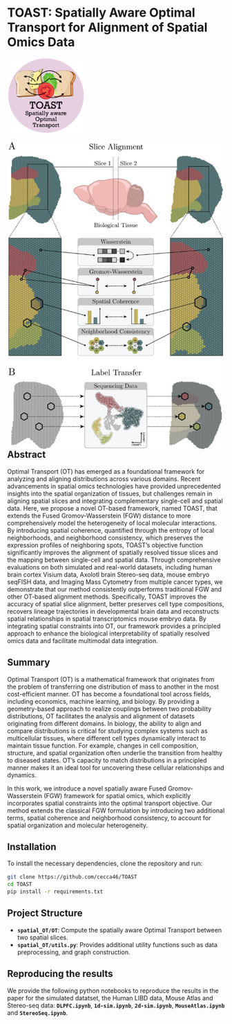 # TOAST: Spatially Aware Optimal Transport for Alignment of Spatial Omics Data

<p align="left">
  <img src="logo.png" alt="TOAST Logo" width="180">
</p>

<p align="left">
  <img src="mainfig.png" alt="Logo" width="500" align="left" style="margin-right: 20px;">

## Abstract
Optimal Transport (OT) has emerged as a foundational framework for analyzing and aligning distributions across various domains. Recent advancements in spatial omics technologies have provided unprecedented insights into the spatial organization of tissues, but challenges remain in aligning spatial slices and integrating complementary single-cell and spatial data. Here, we propose a novel OT-based framework, named TOAST, that extends the Fused Gromov-Wasserstein (FGW) distance to more comprehensively model the heterogeneity of local molecular interactions. By introducing spatial coherence, quantified through the entropy of local neighborhoods, and neighborhood consistency, which preserves the expression profiles of neighboring spots, TOAST’s objective function significantly improves the alignment of spatially resolved tissue slices and the mapping between single-cell and spatial data. Through comprehensive evaluations on both simulated and real-world datasets, including human brain cortex Visium data, Axolotl brain Stereo-seq data, mouse embryo seqFISH data, and Imaging Mass Cytometry from multiple cancer types, we demonstrate that our method consistently outperforms traditional FGW and other OT-based alignment methods. Specifically, TOAST improves the accuracy of spatial slice alignment, better preserves cell type compositions, recovers lineage trajectories in developmental brain data and reconstructs spatial relationships in spatial transcriptomics mouse embryo data. By integrating spatial constraints into OT, our framework provides a principled approach to enhance the biological interpretability of spatially resolved omics data and facilitate multimodal data integration.

## Summary

Optimal Transport (OT) is a mathematical framework that originates from the problem of transferring one distribution of mass to another in the most cost-efficient manner. OT has become a foundational tool across fields, including economics, machine learning, and biology. By providing a geometry-based approach to realize couplings between two probability distributions, OT facilitates the analysis and alignment of datasets originating from different domains. In biology, the ability to align and compare distributions is critical for studying complex systems such as multicellular tissues, where different cell types dynamically interact to maintain tissue function. For example, changes in cell composition, structure, and spatial organization often underlie the transition from healthy to diseased states. OT’s capacity to match distributions in a principled manner makes it an ideal tool for uncovering these cellular relationships and dynamics.

In this work, we introduce a novel spatially aware Fused Gromov-Wasserstein (FGW) framework for spatial omics, which explicitly incorporates spatial constraints into the optimal transport objective. Our method extends the classical FGW formulation by introducing two additional terms, spatial coherence and neighborhood consistency, to account for spatial organization and molecular heterogeneity. 

## Installation

To install the necessary dependencies, clone the repository and run:
```bash
git clone https://github.com/cecca46/TOAST
cd TOAST
pip install -r requirements.txt
```

## Project Structure

- **`spatial_OT/OT`**: Compute the spatially aware Optimal Transport between two spatial slices. 
- **`spatial_OT/utils.py`**: Provides additional utility functions such as data preprocessing, and graph construction.

## Reproducing the results
We provide the following python notebooks to reproduce the results in the paper for the simulated datatset, the Human LIBD data, Mouse Atlas and Stereo-seq data: **`DLPFC.ipynb`**, **`1d-sim.ipynb`**, **`2d-sim.ipynb`**, **`MouseAtlas.ipynb`** and **`StereoSeq.ipynb`**.
